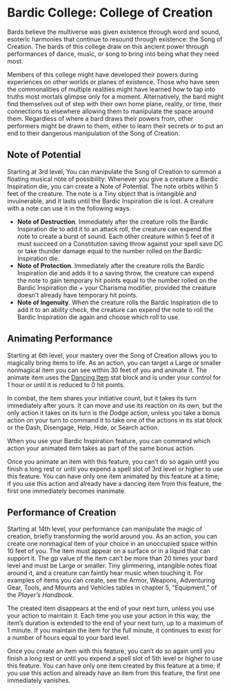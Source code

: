 # Bardic College: College of Creation
Bards believe the multiverse was given existence through word and sound, esoteric harmonies that continue to resound through existence: the Song of Creation. The bards of this college draw on this ancient power through performances of dance, music, or song to bring into being what they need most.

Members of this college might have developed their powers during experiences on other worlds or planes of existence. Those who have seen the commonalities of multiple realities might have learned how to tap into truths most mortals glimpse only for a moment. Alternatively, the bard might find themselves out of step with their own home plane, reality, or time, their connections to elsewhere allowing them to manipulate the space around them. Regardless of where a bard draws their powers from, other performers might be drawn to them, either to learn their secrets or to put an end to their dangerous manipulation of the Song of Creation.

## Note of Potential
Starting at 3rd level, You can manipulate the Song of Creation to summon a floating musical note of possibility: Whenever you give a creature a Bardic Inspiration die, you can create a Note of Potential. The note orbits within 5 feet of the creature. The note is a Tiny object that is intangible and invulnerable, and it lasts until the Bardic Inspiration die is lost. A creature with a note can use it in the following ways.
* **Note of Destruction**. Immediately after the creature rolls the Bardic Inspiration die to add it to an attack roll, the creature can expend the note to create a burst of sound. Each other creature within 5 feet of it must succeed on a Constitution saving throw against your spell save DC or take thunder damage equal to the number rolled on the Bardic Inspiration die.
* **Note of Protection**. Immediately after the creature rolls the Bardic Inspiration die and adds it to a saving throw, the creature can expend the note to gain temporary hit points equal to the number rolled on the Bardic Inspiration die + your Charisma modifier, provided the creature doesn't already have temporary hit points.
* **Note of Ingenuity**. When the creature rolls the Bardic Inspiration die to add it to an ability check, the creature can expend the note to roll the Bardic Inspiration die again and choose which roll to use.

## Animating Performance
Starting at 6th level, your mastery over the Song of Creation allows you to magically bring items to life. As an action, you can target a Large or smaller nonmagical item you can see within 30 feet of you and animate it. The animate item uses the [Dancing Item](/Creatures/DancingItem.md) stat block and is under your control for 1 hour or until it is reduced to 0 hit points.

In combat, the item shares your initiative count, but it takes its turn immediately after yours. It can move and use its reaction on its own, but the only action it takes on its turn is the Dodge action, unless you take a bonus action on your turn to command it to take one of the actions in its stat block or the Dash, Disengage, Help, Hide, or Search action.

When you use your Bardic Inspiration feature, you can command which action your animated item takes as part of the same bonus action.

Once you animate an item with this feature, you can’t do so again until you finish a long rest or until you expend a spell slot of 3rd level or higher to use this feature. You can have only one item animated by this feature at a time; if you use this action and already have a dancing item from this feature, the first one immediately becomes inanimate.

## Performance of Creation
Starting at 14th level, your performance can manipulate the magic of creation, briefly transforming the world around you. As an action, you can create one nonmagical item of your choice in an unoccupied space within 10 feet of you. The item must appear on a surface or in a liquid that can support it. The gp value of the item can’t be more than 20 times your bard level and must be Large or smaller. Tiny glimmering, intangible notes float around it, and a creature can faintly hear music when touching it. For examples of items you can create, see the Armor, Weapons, Adventuring Gear, Tools, and Mounts and Vehicles tables in chapter 5, “Equipment,” of the *Player’s Handbook*.

The created item disappears at the end of your next turn, unless you use your action to maintain it. Each time you use your action in this way, the item’s duration is extended to the end of your next turn, up to a maximum of 1 minute. If you maintain the item for the full minute, it continues to exist for a number of hours equal to your bard level.

Once you create an item with this feature, you can’t do so again until you finish a long rest or until you expend a spell slot of 5th level or higher to use this feature. You can have only one item created by this feature at a time; if you use this action and already have an item from this feature, the first one immediately vanishes.

